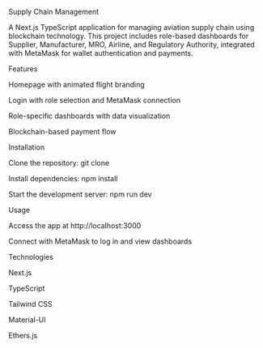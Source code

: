 Supply Chain Management

A Next.js TypeScript application for managing aviation supply chain using blockchain technology. This project includes role-based dashboards for Supplier, Manufacturer, MRO, Airline, and Regulatory Authority, integrated with MetaMask for wallet authentication and payments.

Features





Homepage with animated flight branding



Login with role selection and MetaMask connection



Role-specific dashboards with data visualization



Blockchain-based payment flow

Installation





Clone the repository: git clone <repository-url>



Install dependencies: npm install



Start the development server: npm run dev

Usage





Access the app at http://localhost:3000



Connect with MetaMask to log in and view dashboards

Technologies





Next.js



TypeScript



Tailwind CSS



Material-UI



Ethers.js
